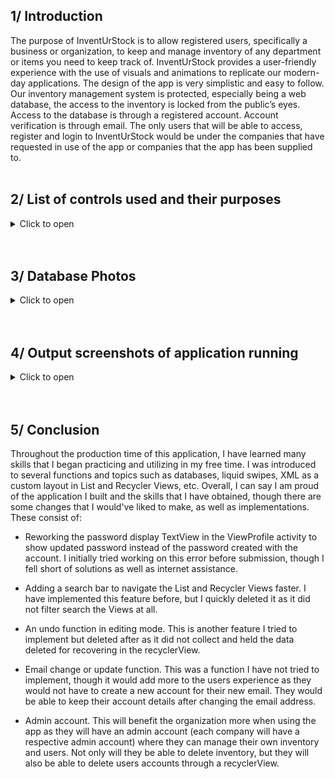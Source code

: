 ## 1/ Introduction
The purpose of InventUrStock is to allow registered users, specifically a business or organization, to keep and manage inventory of any department or items you need to keep track of. InventUrStock provides a user-friendly experience with the use of visuals and animations to replicate our modern-day applications. The design of the app is very simplistic and easy to follow. Our inventory management system is protected, especially being a web database, the access to the inventory is locked from the public’s eyes. Access to the database is through a registered account. Account verification is through email. The only users that will be able to access, register and login to InventUrStock would be under the companies that have requested in use of the app or companies that the app has been supplied to.
<br/><br/>


## 2/ List of controls used and their purposes
<details><summary>Click to open</summary><br/>
  
### &emsp; 2.1/ External controls and uses implemented into Android Studio
<details><summary>Click to open</summary>

<br/><br/>
_____________________________________________________________________________________________________________________
> recyclerView<br/>

Used to display the inventory, allows user to interact and items in
inventory. 
+ Used in (`ViewItemsEdit.java`)

<br/><br/>
_____________________________________________________________________________________________________________________
> Liquid Pager / Liquid Swipe<br/>

Used to display three (3) fragment activity that explains a few features about InventUrStock. 
+ Used in (`activity_main.xml`)

<br/><br/>
_____________________________________________________________________________________________________________________
> Kotlin to Java converter<br/>

Used with Liquid Pager to convert the functions from Kotlin to Java.

<br/><br/>
_____________________________________________________________________________________________________________________
> Floating Action Button<br/>

Used to have a small and stylish clickable button that will redirect you to the ViewItemsEdit activity to access edit mode for the inventory data.
+ Used in (`ViewItems`)
  
Used to redirect to the AddItems activity to add more inventory.
+ Used in (`ViewItemsEdit`)

<br/><br/>
_____________________________________________________________________________________________________________________
> Gif image<br/>

Used to give a stylish, modern, and movable splash activity.
+ Used in (`activity_main.xml`)

<br/><br/>
_____________________________________________________________________________________________________________________
> Firebase<br/>

Google's Firebase framework allows developers to create mobile and web apps.

<br/><br/>
_____________________________________________________________________________________________________________________
> Firebase Realtime Database<br/>

Used to have a location to store all user accounts and their details, as well as any inventory the users requested to keep stock of through the AddItems activity.

<br/><br/>
_____________________________________________________________________________________________________________________
> Firebase Authentication<br/>

Used to assist the user login, registration, and password change activities with their custom functions.
+ Used in (`RegisterPage.java`) (`LoginActivity.java`) (`ChangePassword.java`) (`ForgotPassword.java`)
</details><br/>

### &emsp; 2.2/ Internal controls and uses in Android Studio
<details><summary>Click to open</summary>

<br/><br/>
_____________________________________________________________________________________________________________________
> ProgressBar<br/>

Used to show duration of task initiated. 
+ Used in (`activity_login.xml`) (`activity_register_page.xml`) (`activity_change_password.xml`) (`activity_forgot_password.xml`)

<br/><br/>
_____________________________________________________________________________________________________________________
> ImageView<br/>

Used for fragment activity page indicator.
+ Used in (`fragment_on_boarding1.xml`) (`fragment_on_boarding2.xml`) (`fragment_on_boarding3.xml`)

<br/><br/>
_____________________________________________________________________________________________________________________
> TextView<br/>

Majority were used as animated backgrounds, either white or dark gray.
+ Used in (`All Activity xml’s`)
  
Used as titles in activities such as “InventUrStock” or “Registration”. 
+ Used in (`All Activity xml’s`)
  
Used to display information about InventUrStock. 
+ Used in (`fragment_on_boarding1.xml`) (`fragment_on_boarding2.xml`) (`fragment_on_boarding3.xml`)
  
Used for a user greeting when in the inventory menu. 
+ Used in (`activity_inventory_page.xml`)
</details>

</details><br/><br/>


## 3/ Database Photos

<details><summary>Click to open</summary><br/>

### &emsp; 3.1/ Opened and closed nodes in database
<details><summary>Click to open</summary><br/>

The Database was created to house all the data sent from the app. I split the data into 2 different categories using nodes `Inventory` and `Users`. Each node has child nodes that capture important information for the rest of the application to run off of.<br/>

Each record added is added under a `UID (Unique Identification Number)`, this is done to make sure no 2 records are ever the same.<br/>

> _____________________________________________________________________________________________________________________
  
> ![image](https://github.com/user-attachments/assets/9b59d162-ce28-4175-9093-988e1167f81e)

> _____________________________________________________________________________________________________________________

> Inventory captures these fields as illustrated in the above screenshot:
- `added_by`: User who added the record to the database.
- `barcode`: Barcode of the item.
- `category`: Category of item.
- `price`: Set price of the item.
- `product`: Full product name.

> Users captures these fields as illustrated in the above screenshot:
- `Uname`: Username of created account.
- `email`: Email associated with created account.
- `pass`: Password set for the account.

</details>
  
<br/>

### &emsp; 3.2/ Added account and inventory data
<details><summary>Click to open</summary><br/>

When a user creates an account, a new `UID` is then created and added under the appropriate node.<br/>

> _____________________________________________________________________________________________________________________

> ![image](https://github.com/user-attachments/assets/72208499-e007-4e29-b1ea-0cb8f1cd72b6)

<br/>

The same concept goes for added a new record to the inventory.<br/>

> ![image](https://github.com/user-attachments/assets/49baf31c-9a7d-448b-9689-e89794c9cf02)

> _____________________________________________________________________________________________________________________

</details>

<br/>

### &emsp; 3.3/ Account and inventory deletion
<details><summary>Click to open</summary><br/>

When a user chooses to delete an account, the `UID` tied to the account is then called from the database. Its used to ensure the correct account is being removed and no other.<br/>

> _____________________________________________________________________________________________________________________
  
> ![image](https://github.com/user-attachments/assets/09d105a3-a45e-4df8-81f8-4c478db39ec2)

<br/>

The same concept goes for deleting a record in inventory.<br/>

> ![image](https://github.com/user-attachments/assets/fd0e4b22-ddb3-4da8-ae59-200a8eff603f)

> _____________________________________________________________________________________________________________________

</details>

<br/>

### &emsp; 3.4/ Inventory overwrite
<details><summary>Click to open</summary><br/>

Data within the database can be overwritten if a password, email, record data is changed. This function utilizes the same `UID` concept as before with the account or record creation.<br/>

> _____________________________________________________________________________________________________________________
  
> ![image](https://github.com/user-attachments/assets/5a6e7d26-fcc8-4edf-8f59-edc8abb7e547)

> _____________________________________________________________________________________________________________________

</details>

</details><br/><br/>


## 4/ Output screenshots of application running
<details><summary>Click to open</summary><br/>
  
### &emsp; 4.1/ Splash screen start
<details><summary>Click to open</summary><br/>

![image](https://miro.medium.com/v2/resize:fit:2000/format:webp/1*WNv2vYX_vB2RA_O43Phrmw.gif)

I do not own this gif, if the original owner wishes for it to be taken down please reach out to my email: draymcfarlane@gmail.com

<br/>

> _____________________________________________________________________________________________________________________

> ![image](https://github.com/user-attachments/assets/bf99be7c-0a43-4dca-b806-3d090723cb7b)

> _____________________________________________________________________________________________________________________

</details>

<br/>
  
### &emsp; 4.2/ Fragment liquid slider
<details><summary>Click to open</summary><br/>

Below is an example of how this functions from [geeksforgeeks](https://www.geeksforgeeks.org/liquid-swipe-animation-in-android/)

![image](https://media.geeksforgeeks.org/wp-content/uploads/20210301114737/LiquidSwipeAnimationinAndroid.gif)

What it looks like in the app, just provides basic information. I provided a skip button at the top right to bypass all the pages and take you straight to the login screen. There is a nifty page counter at the bottom left as well.

<br/>

> _____________________________________________________________________________________________________________________

> ![image](https://github.com/user-attachments/assets/f6d369cb-eb4b-423c-87ee-ab3013dc2490)

<br/>

What each fragment looks like:<br/>

`fragment_on_boarding1.xml`

<br/>

> ![image](https://github.com/user-attachments/assets/91f4703b-a45a-41e4-aee5-685f3f348f70)

<br/>

`fragment_on_boarding2.xml`

<br/>

> ![image](https://github.com/user-attachments/assets/40c88b2b-2b66-448e-a3ad-5110660f6ad0)

<br/>

`fragment_on_boarding3.xml`

<br/>

> ![image](https://github.com/user-attachments/assets/e2958a4b-a547-4a19-92b1-e485b4c5fcd5)

> _____________________________________________________________________________________________________________________

</details>

<br/>

### &emsp; 4.3/ Account registration
<details><summary>Click to open</summary><br/>

During registration, the user is prompted to enter typical account information such as `Username`, `Email`, and `Password`. There are conditions in place to ensure the correct data type is entered in each field, the correct email format, and a confirm password field that ensures the passwords are the same and set.

<br/>

> _____________________________________________________________________________________________________________________

> ![image](https://github.com/user-attachments/assets/658e7b89-809b-4db3-9364-9c60fabea24b)

<br/>

Once each condition is met, the account is created and the user is redirected to the login screen.<br/>

<br/>

> ![image](https://github.com/user-attachments/assets/eedf34d3-242a-4c24-8a9e-9ed6f1738a53)

> _____________________________________________________________________________________________________________________

</details>

<br/>

### &emsp; 4.4/ Email verification
<details><summary>Click to open</summary><br/>

Before being able to login to the account created, the user is prompted to check the email they created the account with for a verification email. Doing this would essentially reduce any spam email accounts being created

<br/>

> _____________________________________________________________________________________________________________________

> ![image](https://github.com/user-attachments/assets/e2094d86-48c3-45f1-80b0-ceb567f610ee)

> _____________________________________________________________________________________________________________________

### &emsp; &emsp; 4.4.1/ Email sent
<details><summary>Click to open</summary><br/>

The email is sent using Firebase's email verification function, sadly, not much can be configured with the format of the message.

<br/>

> _____________________________________________________________________________________________________________________

> ![image](https://github.com/user-attachments/assets/85df95fc-196a-44e8-8d87-55b8dccabf8a)

> _____________________________________________________________________________________________________________________

</details>

<br/>

### &emsp; &emsp; 4.4.2/ After clicking on link
<details><summary>Click to open</summary><br/>

Once the link in the email is click, it would redirect the user to a new tab confirming their verification.

<br/>

> _____________________________________________________________________________________________________________________

> ![image](https://github.com/user-attachments/assets/808dfcd1-ba8d-47df-8d67-1ee5120beb02)

> _____________________________________________________________________________________________________________________

</details>

<br/>

`_____________________________________________________________________________________________________________________________________`

</details>

<br/>

### &emsp; 4.5/ Inventory menu
<details><summary>Click to open</summary><br/>

Once verified and logged in, this is the dashboard that is displayed providing three different options to choose from:
- View Profile
- Add New Items
- View All Items
  
<br/>
  
> _____________________________________________________________________________________________________________________

> ![image](https://github.com/user-attachments/assets/5a9c96fd-c5e1-43c5-9a1e-117fa9cb95ea)

> _____________________________________________________________________________________________________________________

</details>

<br/>

### &emsp; 4.6/ View Profile
<details><summary>Click to open</summary><br/>

Viewing the profile would fetch data for the logged in `UID` and display them on screen. The user was then displayed 3 options for their account and a return button: 
- Delete Account
- Change Password
- Logout
- Return To Menu
  
<br/>

> _____________________________________________________________________________________________________________________

> ![image](https://github.com/user-attachments/assets/d3dce926-2a58-4f07-8c61-72d1116a1dda)

> _____________________________________________________________________________________________________________________

<br/>

### &emsp; &emsp; 4.6.1/ Account deleting
<details><summary>Click to open</summary><br/>

The user has the option to delete their account, they are warned before doing so.

<br/>

> _____________________________________________________________________________________________________________________

> ![image](https://github.com/user-attachments/assets/29fcdb0f-5a07-42f8-8395-3bdd2a0127d0)

<br/>

If the user follows through with the deletion, their account is then removed from the database and redirected to the login screen. If they try to re-enter the credentials that were deleted, it would prompt them to register that account to login.

<br/>

> ![image](https://github.com/user-attachments/assets/3e85483a-36df-4123-991b-6bfb9a73fc08)

> _____________________________________________________________________________________________________________________

</details>

<br/>

### &emsp; &emsp; 4.6.2/ Change / Forgot Password 
<details><summary>Click to open</summary><br/>
  
Both activities are practically the same. Only difference is when clicking the return to menu button, one returns you to your account display (Change Password since you are already in the account), and the other returns you to login (Forgot Password since you are not in the account). The user must enter the email associated with the account they're trying to change the password on.
  
<br/>

> _____________________________________________________________________________________________________________________

> ![image](https://github.com/user-attachments/assets/c547694d-8d60-47bb-a424-faef212ab646)

<br/>

Once the email is entered, the user is then redirected to the login page and notified to check their inbox.

<br/>

> ![image](https://github.com/user-attachments/assets/ef74b03e-2143-4349-8ad2-4a94189e3e86)

> _____________________________________________________________________________________________________________________
 
<br/>**Email sent**<br/>

Similar to the email verification, the template firebase provided for password reset has little configuration that can be done. 

<br/>

> _____________________________________________________________________________________________________________________

> ![image](https://github.com/user-attachments/assets/c18d24d8-1909-41ed-91b0-53977898377f)

> _____________________________________________________________________________________________________________________

<br/>**After clicking link**<br/>

Once the link in the email is click, it would redirect the user to a new tab to change their password. Sadly, another limitation with Firebase is that their password strength reset conditions don't seem to be configurable. That said, the minimum length requirement is only 6.

<br/>
  
> _____________________________________________________________________________________________________________________

> ![image](https://github.com/user-attachments/assets/49f0f5e0-7abc-428b-8b28-551140be5371)

<br/>

After the password conditions are met, the user is notified they can sign in with their new password.

<br/>

> ![image](https://github.com/user-attachments/assets/b797712a-5954-49b1-8768-a21d15600687)

> _____________________________________________________________________________________________________________________

<br/>**Old password no longer works**<br/>

There is a condition set to prevent users from using their old passwords after the change.

<br/>

> _____________________________________________________________________________________________________________________

> ![image](https://github.com/user-attachments/assets/4b2788c1-9fd1-4243-b283-b542f5c1561e)

> _____________________________________________________________________________________________________________________

<br/>**New password**<br/>

Seeing the new password was only 6 characters long, we can test to see if it accepts the new password set.

<br/>

> _____________________________________________________________________________________________________________________

> ![image](https://github.com/user-attachments/assets/83ddd5d4-b70d-4d13-95e5-76116d2c577d)

<br/>

The user is then logged in with their new password.

<br/>

> ![image](https://github.com/user-attachments/assets/75be070e-7901-4fa5-a646-c3ab5f89a824)

> _____________________________________________________________________________________________________________________

</details>

<br/>

### &emsp; &emsp; 4.6.3/ Logout 
<details><summary>Click to open</summary><br/>
The Logout button simply returned the user to the login screen<br/>

</details>

<br/>

`_____________________________________________________________________________________________________________________`

</details>

<br/>

### &emsp; 4.7/ Add New Items
<details><summary>Click to open</summary><br/>

The user can provide the details required in each field to be inventoried, these fields are:
- Barcode
- Product Name
- Category
- Price

Clicking the `ADD NEW ITEM` button pushes the data to the database.

<br/>

> _____________________________________________________________________________________________________________________

> ![image](https://github.com/user-attachments/assets/430ec289-a2c4-42bd-8a65-75c947d314d7)

<br/>

Above and below is an example of an item being inventoried. Above shows the data being entered, and below shows the data has been submitted.

<br/>

> ![image](https://github.com/user-attachments/assets/a4642f64-77e1-4365-9ad3-816eb257bc3f)

> _____________________________________________________________________________________________________________________

</details>

<br/>

### &emsp; 4.8/ Viewing all items
<details><summary>Click to open</summary><br/>

This is where all the items being inventoried are displayed, pulled straight from the database.

<br/>

> _____________________________________________________________________________________________________________________

> ![image](https://github.com/user-attachments/assets/4a411ae1-c338-43eb-a816-7ad41c7ac636)

> _____________________________________________________________________________________________________________________

</details>

<br/>

### &emsp; 4.9/ Deleting new addition
<details><summary>Click to open</summary><br/>

>>>>>>>>>>>>This is where I stopped

<br/>

> _____________________________________________________________________________________________________________________

> ![image](https://github.com/user-attachments/assets/879112be-f1ff-4e10-9861-e1dfd7185882)

> _____________________________________________________________________________________________________________________

</details>

<br/>

### &emsp; 4.10/ Exit edit mode button returns to previous activity displaying a non-interactable List View
<details><summary>Click to open</summary><br/>

> _____________________________________________________________________________________________________________________

> ![image](https://github.com/user-attachments/assets/879fb574-bc1e-4bd3-b109-001920a8265b)

> _____________________________________________________________________________________________________________________

</details>

<br/>

### &emsp; 4.11/ Adding new data, accessed by clicking plus button at the bottom right in edit activity
<details><summary>Click to open</summary><br/>

> _____________________________________________________________________________________________________________________

> ![image](https://github.com/user-attachments/assets/eeb9c29f-5043-4684-998d-d37363f2b983)

> _____________________________________________________________________________________________________________________

</details>

<br/>

### &emsp; 4.12/ Data can be displayed showing which user in the company entered it
<details><summary>Click to open</summary><br/>

> _____________________________________________________________________________________________________________________

> ![image](https://github.com/user-attachments/assets/8849527b-fecc-4061-8a89-69b85a610b92)

> _____________________________________________________________________________________________________________________

</details>

</details><br/><br/>


## 5/ Conclusion

Throughout the production time of this application, I have learned many skills that I began practicing and utilizing in my free time. I was introduced to several functions and topics such as databases, liquid swipes, XML as a custom layout in List and Recycler Views, etc. Overall, I can say I am proud of the application I built and the skills that I have obtained, though there are some changes that I would've liked to make, as well as implementations. These consist of:


-	Reworking the password display TextView in the ViewProfile activity to show updated password instead of the password created with the account. I initially tried working on this error before submission, though I fell short of solutions as well as internet assistance.

-	Adding a search bar to navigate the List and Recycler Views faster. I have implemented this feature before, but I quickly deleted it as it did not filter search the Views at all.

-	An undo function in editing mode. This is another feature I tried to implement but deleted after as it did not collect and held the data deleted for recovering in the recyclerView.

-	Email change or update function. This was a function I have not tried to implement, though it would add more to the users experience as they would not have to create a new account for their new email. They would be able to keep their account details after changing the email address.

-	Admin account. This will benefit the organization more when using the app as they will have an admin account (each company will have a respective admin account) where they can manage their own inventory and users. Not only will they be able to delete inventory, but they will also be able to delete users accounts through a recyclerView.
